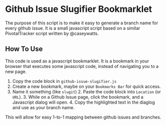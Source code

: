 # Github Issue Slugifier Bookmarklet
The purpose of this script is to make it easy to generate a branch name for every github issue. It is a small javascript script based on a similar PivotalTracker script written by @caseywatts.

## How To Use

This code is used as a javascript bookmarklet. It is a bookmark in your browser that executes some javascript code, instead of navigating you to a new page.

1. Copy the code block in `github-issue-slugifier.js`
2. Create a new bookmark, maybe on your `Bookmarks Bar` for quick access.
  1. Name it something (like `slugit`)
    2. Paste the code block into `Location` (or `URL`).
    3. While on a Github Issue page, click the bookmark, and a Javascript dialog will open.
    4. Copy the highlighted text in the diaglog and use as your branch name.


This will allow for easy 1-to-1 mapping between github issues and branches.
    
